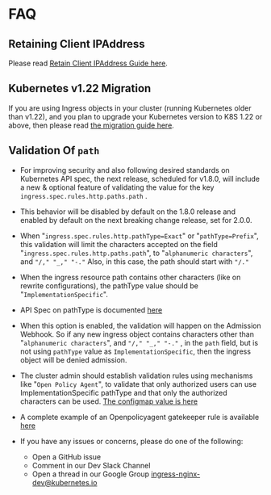 
# FAQ

## Retaining Client IPAddress

Please read [Retain Client IPAddress Guide here](./user-guide/retaining-client-ipaddress.md).

## Kubernetes v1.22 Migration

If you are using Ingress objects in your cluster (running Kubernetes older than v1.22), and you plan to upgrade your Kubernetes version to K8S 1.22 or above, then please read [the migration guide here](./user-guide/k8s-122-migration.md).

## Validation Of __`path`__

- For improving security and also following desired standards on Kubernetes API spec, the next release, scheduled for v1.8.0, will include a new & optional feature of validating the value for the key `ingress.spec.rules.http.paths.path` .

- This behavior will be disabled by default on the 1.8.0 release and enabled by default on the next breaking change release, set for 2.0.0.

- When "`ingress.spec.rules.http.pathType=Exact`" or "`pathType=Prefix`", this validation will limit the characters accepted on the field "`ingress.spec.rules.http.paths.path`",  to "`alphanumeric characters`", and  `"/," "_," "-."` Also, in this case, the path should start with `"/."`

- When the ingress resource path contains other characters (like on rewrite configurations), the pathType value should be "`ImplementationSpecific`".

- API Spec on pathType is documented [here](https://kubernetes.io/docs/concepts/services-networking/ingress/#path-types)

- When this option is enabled, the validation will happen on the Admission Webhook. So if any new ingress object contains characters other than  "`alphanumeric characters`", and  `"/," "_," "-."` , in the `path` field, but is not using `pathType` value as `ImplementationSpecific`, then the ingress object will be denied admission.

- The cluster admin should establish validation rules using mechanisms like "`Open Policy Agent`", to validate that only authorized users can use ImplementationSpecific pathType and that only the authorized characters can be used. [The configmap value is here](https://kubernetes.github.io/ingress-nginx/user-guide/nginx-configuration/configmap/#strict-validate-path-type)

- A complete example of an Openpolicyagent gatekeeper rule is available [here](https://kubernetes.github.io/ingress-nginx/examples/openpolicyagent/)

- If you have any issues or concerns, please do one of the following: 
  - Open a GitHub issue 
  - Comment in our Dev Slack Channel
  - Open a thread in our Google Group ingress-nginx-dev@kubernetes.io
